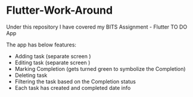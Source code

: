 # Flutter-Work-Around

Under this repository I have covered my BITS Assignment - Flutter TO DO App

The app has below features:
- Adding task (separate screen )
- Editing task (separate screen )
- Marking Completion (gets turned green to symbolize the Completion)
- Deleting task
- Filtering the task based on the Completion status
- Each task has created and completed date info
